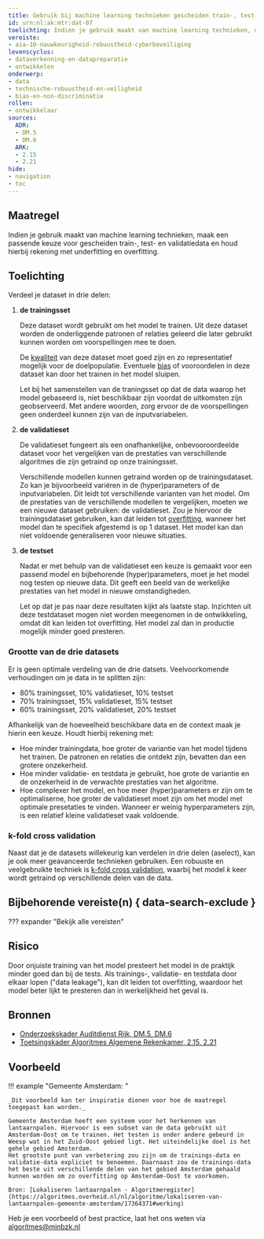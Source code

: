 ```yaml
---
title: Gebruik bij machine learning technieken gescheiden train-, test- en validatiedata en houdt rekening met underfitting en overfitting.
id: urn:nl:ak:mtr:dat-07
toelichting: Indien je gebruik maakt van machine learning technieken, maak een passende keuze voor gescheiden train-, test- en validatiedata en houd hierbij rekening met underfitting en overfitting. 
vereiste:
- aia-10-nauwkeurigheid-robuustheid-cyberbeveiliging
levenscyclus:
- dataverkenning-en-datapreparatie
- ontwikkelen
onderwerp:
- data
- technische-robuustheid-en-veiligheid
- bias-en-non-discriminatie
rollen:
- ontwikkelaar
sources:
  ADR:
  - DM.5
  - DM.6
  ARK: 
  - 2.15
  - 2.21
hide:
- navigation
- toc
---
```


<!-- tags -->

## Maatregel
Indien je gebruik maakt van machine learning technieken, maak een passende keuze voor gescheiden train-, test- en validatiedata en houd hierbij rekening met underfitting en overfitting. 

## Toelichting
Verdeel je dataset in drie delen:

1. **de trainingsset**

    Deze dataset wordt gebruikt om het model te trainen. Uit deze dataset worden de onderliggende patronen of relaties geleerd die later gebruikt kunnen worden om voorspellingen mee te doen.

    De [kwaliteit](3-dat-01-datakwaliteit.md) van deze dataset moet goed zijn en zo representatief mogelijk voor de doelpopulatie.  Eventuele [bias](../../onderwerpen/bias-en-non-discriminatie.md#herken-bias) of vooroordelen in deze dataset kan door het trainen in het model sluipen.

   Let bij het samenstellen van de traningsset op dat de data waarop het model gebaseerd is, niet beschikbaar zijn voordat de uitkomsten zijn geobserveerd. Met andere woorden, zorg ervoor de de voorspellingen geen onderdeel kunnen zijn van de inputvariabelen. 

3. **de validatieset**

    De validatieset fungeert als een onafhankelijke, onbevooroordeelde dataset voor het vergelijken van de prestaties van verschillende algoritmes die zijn getraind op onze trainingsset.

    Verschillende modellen kunnen getraind worden op de trainingsdataset. Zo kan je bijvoorbeeld variëren in de (hyper)parameters of de inputvariabelen. Dit leidt tot verschillende varianten van het model. Om de prestaties van de verschillende modellen te vergelijken, moeten we een nieuwe dataset gebruiken: de validatieset. Zou je hiervoor de trainingsdataset gebruiken, kan dat leiden tot [overfitting](https://hastie.su.domains/ISLP/ISLP_website.pdf.download.html), wanneer het model dan te specifiek afgestemd is op 1 dataset. Het model kan dan niet voldoende generaliseren voor nieuwe situaties.

4. **de testset**

    Nadat er met behulp van de validatieset een keuze is gemaakt voor een passend model en bijbehorende (hyper)parameters, moet je het model nog testen op nieuwe data. Dit geeft een beeld van de werkelijke prestaties van het model in nieuwe omstandigheden. 

    Let op dat je pas naar deze resultaten kijkt als laatste stap. Inzichten uit deze testdataset mogen niet worden meegenomen in de ontwikkeling, omdat dit kan leiden tot overfitting. Het model zal dan in productie mogelijk minder goed presteren. 

### Grootte van de drie datasets

Er is geen optimale verdeling van de drie datsets. Veelvoorkomende verhoudingen om je data in te splitten zijn:

- 80% trainingsset, 10% validatieset, 10% testset
- 70% trainingsset, 15% validatieset, 15% testset
- 60% trainingsset, 20% validatieset, 20% testset

Afhankelijk van de hoeveelheid beschikbare data en de context maak je hierin een keuze. Houdt hierbij rekening met:

- Hoe minder trainingdata, hoe groter de variantie van het model tijdens het trainen. De patronen en relaties die ontdekt zijn, bevatten dan een grotere onzekerheid. 
- Hoe minder validatie- en testdata je gebruikt, hoe grote de variantie en de onzekerheid in de verwachte prestaties van het algoritme. 
- Hoe complexer het model, en hoe meer (hyper)parameters er zijn om te optimaliserne, hoe groter de validatieset moet zijn om het model met optimale presetaties te vinden. Wanneer er weinig hyperparameters zijn, is een relatief kleine validatieset vaak voldoende.

### k-fold cross validation

Naast dat je de datasets willekeurig kan verdelen in drie delen (aselect), kan je ook meer geavanceerde technieken gebruiken. Een robuuste en veelgebruikte techniek is [k-fold cross validation](https://hastie.su.domains/ISLP/ISLP_website.pdf.download.html), waarbij het model *k* keer wordt getraind op verschillende delen van de data. 

## Bijbehorende vereiste(n) { data-search-exclude }
??? expander "Bekijk alle vereisten"
    <!-- list_vereisten_on_maatregelen_page -->

## Risico
Door onjuiste training van het model presteert het model in de praktijk minder goed dan bij de tests. Als trainings-, validatie- en testdata door elkaar lopen ("data leakage"), kan dit leiden tot overfitting, waardoor het model beter lijkt te presteren dan in werkelijkheid het geval is.

## Bronnen
- [Onderzoekskader Auditdienst Rijk, DM.5, DM.6](https://open.overheid.nl/documenten/61b54381-d331-40ed-8fce-b2883b195f25/file)
- [Toetsingskader Algoritmes Algemene Rekenkamer, 2.15, 2.21](https://www.rekenkamer.nl/onderwerpen/algoritmes/documenten/publicaties/2024/05/15/het-toetsingskader-aan-de-slag) 

## Voorbeeld
!!! example "Gemeente Amsterdam: "

    _Dit voorbeeld kan ter inspiratie dienen voor hoe de maatregel toegepast kan worden._

    Gemeente Amsterdam heeft een systeem voor het herkennen van lantaarnpalen. Hiervoor is een subset van de data gebruikt uit Amsterdam-Oost om te trainen. Het testen is onder andere gebeurd in Weesp wat in het Zuid-Oost gebied ligt. Het uiteindelijke doel is het gehele gebied Amsterdam.
    Het grootste punt van verbetering zou zijn om de trainings-data en validatie-data expliciet te benoemen. Daarnaast zou de trainings-data het beste uit verschillende delen van het gebied Amsterdam gehaald kunnen worden om zo overfitting op Amsterdam-Oost te voorkomen.
        
    Bron: [Lokaliseren lantaarnpalen - Algoritmeregister](https://algoritmes.overheid.nl/nl/algoritme/lokaliseren-van-lantaarnpalen-gemeente-amsterdam/17364371#werking)

Heb je een voorbeeld of best practice, laat het ons weten via [algoritmes@minbzk.nl](mailto:algoritmes@minbzk.nl)

